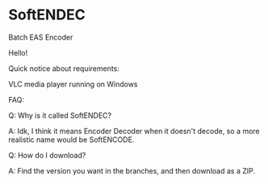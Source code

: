 # SoftENDEC
Batch EAS Encoder

Hello!


Quick notice about requirements:


VLC media player running on Windows

FAQ:


Q: Why is it called SoftENDEC?


A: Idk, I think it means Encoder Decoder when it doesn't decode, so a more realistic name would be SoftENCODE.


Q: How do I download?


A: Find the version you want in the branches, and then download as a ZIP.
